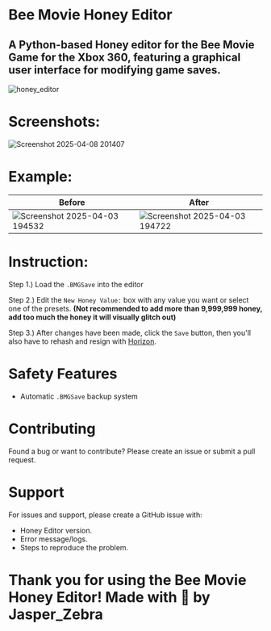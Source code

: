 # Bee Movie Honey Editor
A Python-based Honey editor for the Bee Movie Game for the Xbox 360, featuring a graphical user interface for modifying game saves.
---
![honey_editor](https://github.com/user-attachments/assets/d93fd91a-0455-4339-8836-588879dea69f)

# Screenshots:
![Screenshot 2025-04-08 201407](https://github.com/user-attachments/assets/db9a3e5e-f4ce-4a8e-b79d-9459a2acac79)


# Example:
| Before | After |
|---|---|
| ![Screenshot 2025-04-03 194532](https://github.com/user-attachments/assets/3a80d60f-4614-448c-ae00-4766f8b52835) | ![Screenshot 2025-04-03 194722](https://github.com/user-attachments/assets/1d19ffd2-ca2c-4ded-9c61-836578c18763) |

# Instruction:
Step 1.) Load the `.BMGSave` into the editor

Step 2.) Edit the `New Honey Value:` box with any value you want or select one of the presets. **(Not recommended to add more than 9,999,999 honey, add too much the honey it will visually glitch out)**

Step 3.) After changes have been made, click the `Save` button, then you'll also have to rehash and resign with [Horizon](https://www.wemod.com/horizon).

# Safety Features
- Automatic `.BMGSave` backup system

# Contributing
Found a bug or want to contribute? Please create an issue or submit a pull request.

# Support
For issues and support, please create a GitHub issue with:

- Honey Editor version.
- Error message/logs.
- Steps to reproduce the problem.

# Thank you for using the Bee Movie Honey Editor! Made with 🍯 by Jasper_Zebra
